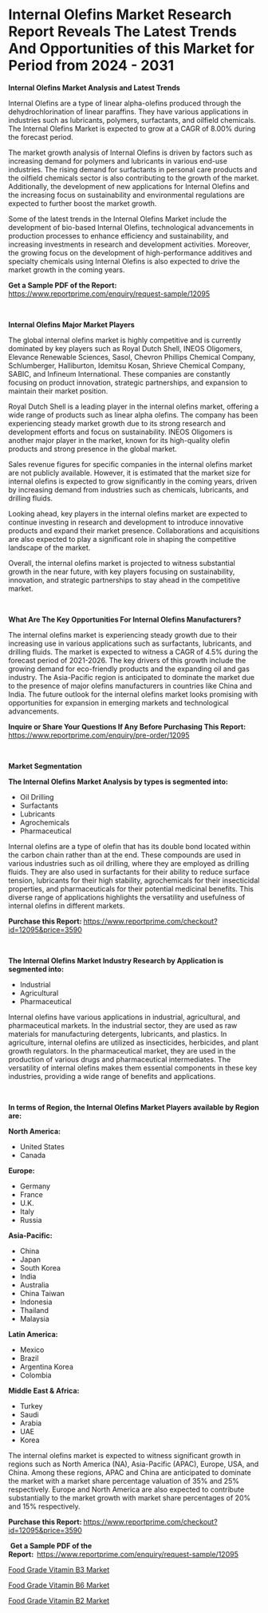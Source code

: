<p><h1>Internal Olefins Market Research Report Reveals The Latest Trends And Opportunities of this Market for Period from 2024 - 2031</h1></p><p><strong>Internal Olefins Market Analysis and Latest Trends</strong></p>
<p><p>Internal Olefins are a type of linear alpha-olefins produced through the dehydrochlorination of linear paraffins. They have various applications in industries such as lubricants, polymers, surfactants, and oilfield chemicals. The Internal Olefins Market is expected to grow at a CAGR of 8.00% during the forecast period.</p><p>The market growth analysis of Internal Olefins is driven by factors such as increasing demand for polymers and lubricants in various end-use industries. The rising demand for surfactants in personal care products and the oilfield chemicals sector is also contributing to the growth of the market. Additionally, the development of new applications for Internal Olefins and the increasing focus on sustainability and environmental regulations are expected to further boost the market growth.</p><p>Some of the latest trends in the Internal Olefins Market include the development of bio-based Internal Olefins, technological advancements in production processes to enhance efficiency and sustainability, and increasing investments in research and development activities. Moreover, the growing focus on the development of high-performance additives and specialty chemicals using Internal Olefins is also expected to drive the market growth in the coming years.</p></p>
<p><strong>Get a Sample PDF of the Report:&nbsp;</strong> <a href="https://www.reportprime.com/enquiry/request-sample/12095">https://www.reportprime.com/enquiry/request-sample/12095</a></p>
<p>&nbsp;</p>
<p><strong>Internal Olefins Major Market Players</strong></p>
<p><p>The global internal olefins market is highly competitive and is currently dominated by key players such as Royal Dutch Shell, INEOS Oligomers, Elevance Renewable Sciences, Sasol, Chevron Phillips Chemical Company, Schlumberger, Halliburton, Idemitsu Kosan, Shrieve Chemical Company, SABIC, and Infineum International. These companies are constantly focusing on product innovation, strategic partnerships, and expansion to maintain their market position.</p><p>Royal Dutch Shell is a leading player in the internal olefins market, offering a wide range of products such as linear alpha olefins. The company has been experiencing steady market growth due to its strong research and development efforts and focus on sustainability. INEOS Oligomers is another major player in the market, known for its high-quality olefin products and strong presence in the global market.</p><p>Sales revenue figures for specific companies in the internal olefins market are not publicly available. However, it is estimated that the market size for internal olefins is expected to grow significantly in the coming years, driven by increasing demand from industries such as chemicals, lubricants, and drilling fluids.</p><p>Looking ahead, key players in the internal olefins market are expected to continue investing in research and development to introduce innovative products and expand their market presence. Collaborations and acquisitions are also expected to play a significant role in shaping the competitive landscape of the market.</p><p>Overall, the internal olefins market is projected to witness substantial growth in the near future, with key players focusing on sustainability, innovation, and strategic partnerships to stay ahead in the competitive market.</p></p>
<p>&nbsp;</p>
<p><strong>What Are The Key Opportunities For Internal Olefins Manufacturers?</strong></p>
<p><p>The internal olefins market is experiencing steady growth due to their increasing use in various applications such as surfactants, lubricants, and drilling fluids. The market is expected to witness a CAGR of 4.5% during the forecast period of 2021-2026. The key drivers of this growth include the growing demand for eco-friendly products and the expanding oil and gas industry. The Asia-Pacific region is anticipated to dominate the market due to the presence of major olefins manufacturers in countries like China and India. The future outlook for the internal olefins market looks promising with opportunities for expansion in emerging markets and technological advancements.</p></p>
<p><strong>Inquire or Share Your Questions If Any Before Purchasing This Report:</strong> <a href="https://www.reportprime.com/enquiry/pre-order/12095">https://www.reportprime.com/enquiry/pre-order/12095</a></p>
<p>&nbsp;</p>
<p><strong>Market Segmentation</strong></p>
<p><strong>The Internal Olefins Market Analysis by types is segmented into:</strong></p>
<p><ul><li>Oil Drilling</li><li>Surfactants</li><li>Lubricants</li><li>Agrochemicals</li><li>Pharmaceutical</li></ul></p>
<p><p>Internal olefins are a type of olefin that has its double bond located within the carbon chain rather than at the end. These compounds are used in various industries such as oil drilling, where they are employed as drilling fluids. They are also used in surfactants for their ability to reduce surface tension, lubricants for their high stability, agrochemicals for their insecticidal properties, and pharmaceuticals for their potential medicinal benefits. This diverse range of applications highlights the versatility and usefulness of internal olefins in different markets.</p></p>
<p><strong>Purchase this Report:&nbsp;</strong><a href="https://www.reportprime.com/checkout?id=12095&price=3590">https://www.reportprime.com/checkout?id=12095&price=3590</a></p>
<p>&nbsp;</p>
<p><strong>The Internal Olefins Market Industry Research by Application is segmented into:</strong></p>
<p><ul><li>Industrial</li><li>Agricultural</li><li>Pharmaceutical</li></ul></p>
<p><p>Internal olefins have various applications in industrial, agricultural, and pharmaceutical markets. In the industrial sector, they are used as raw materials for manufacturing detergents, lubricants, and plastics. In agriculture, internal olefins are utilized as insecticides, herbicides, and plant growth regulators. In the pharmaceutical market, they are used in the production of various drugs and pharmaceutical intermediates. The versatility of internal olefins makes them essential components in these key industries, providing a wide range of benefits and applications.</p></p>
<p>&nbsp;</p>
<p><strong>In terms of Region, the Internal Olefins Market Players available by Region are:</strong></p>
<p>
    <p> <strong> North America: </strong>
        <ul>
            <li>United States</li>
            <li>Canada</li>
        </ul>
        </p> 
    <p> <strong> Europe: </strong>
        <ul>
            <li>Germany</li>
            <li>France</li>
            <li>U.K.</li>
            <li>Italy</li>
            <li>Russia</li>
        </ul>
        </p> 
    <p> <strong> Asia-Pacific: </strong>
        <ul>
            <li>China</li>
            <li>Japan</li>
            <li>South Korea</li>
            <li>India</li>
            <li>Australia</li>
            <li>China Taiwan</li>
            <li>Indonesia</li>
            <li>Thailand</li>
            <li>Malaysia</li>
        </ul>
        </p> 
    <p> <strong> Latin America: </strong>
        <ul>
            <li>Mexico</li>
            <li>Brazil</li>
            <li>Argentina Korea</li>
            <li>Colombia</li>
        </ul>
        </p> 
    <p> <strong> Middle East & Africa: </strong>
        <ul>
            <li>Turkey</li>
            <li>Saudi</li>
            <li>Arabia</li>
            <li>UAE</li>
            <li>Korea</li>
        </ul>
    </p>
    </p>
<p><p>The internal olefins market is expected to witness significant growth in regions such as North America (NA), Asia-Pacific (APAC), Europe, USA, and China. Among these regions, APAC and China are anticipated to dominate the market with a market share percentage valuation of 35% and 25% respectively. Europe and North America are also expected to contribute substantially to the market growth with market share percentages of 20% and 15% respectively.</p></p>
<p><strong>Purchase this Report: </strong><a href="https://www.reportprime.com/checkout?id=12095&price=3590">https://www.reportprime.com/checkout?id=12095&price=3590</a></p>
<p>&nbsp;<strong>Get a Sample PDF of the Report:&nbsp;&nbsp;</strong><a href="https://www.reportprime.com/enquiry/request-sample/12095">https://www.reportprime.com/enquiry/request-sample/12095</a></p>
<p><strong></strong></p>
<p><p><a href="https://view.publitas.com/reportprime-1/food-grade-vitamin-b3-market-offers-provide-insightful-data-for-the-time-period-from-2023-to-2030-and-also-provide-analysis-based-on-application-type-and-region/">Food Grade Vitamin B3 Market</a></p><p><a href="https://view.publitas.com/reportprime-1/food-grade-vitamin-b6-market-furnish-information-about-market-size-market-share-market-dynamics-and-projections-spanning-from-2023-to-2030/">Food Grade Vitamin B6 Market</a></p><p><a href="https://view.publitas.com/reportprime-1/food-grade-vitamin-b2-market-size-market-trends-and-growth-outlook-forecasted-for-period-from-2023-to-2030/">Food Grade Vitamin B2 Market</a></p></p>